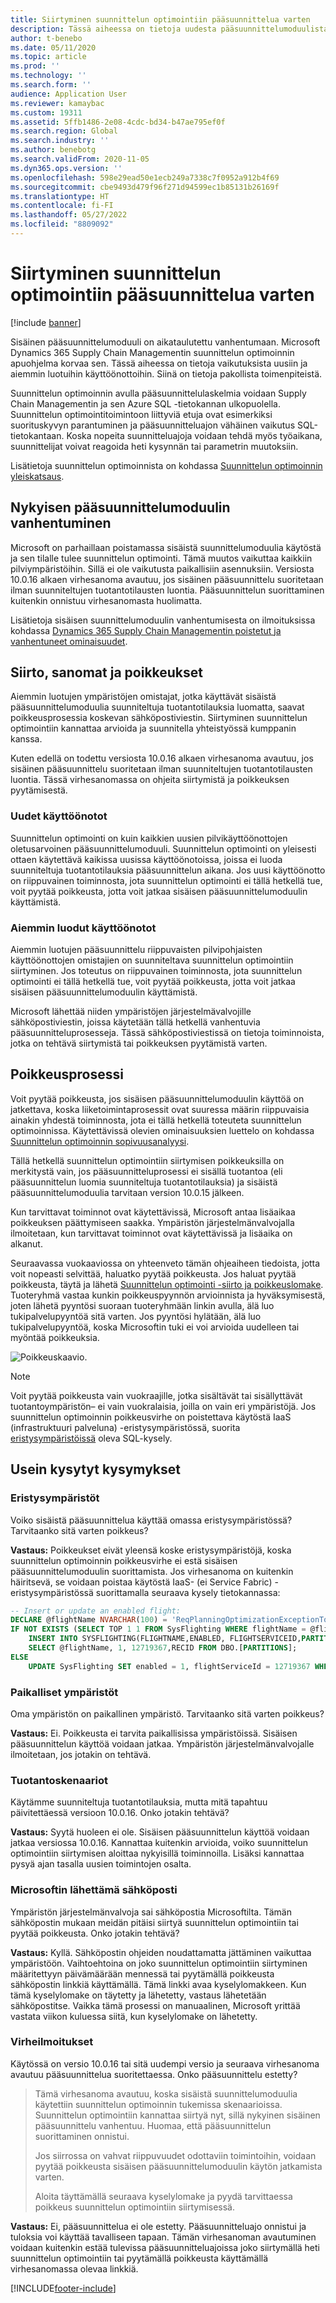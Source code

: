 ```yaml
---
title: Siirtyminen suunnittelun optimointiin pääsuunnittelua varten
description: Tässä aiheessa on tietoja uudesta pääsuunnittelumoduulista eli suunnittelun optimoinnista ja siirtymisestä siihen nykyisestä moduulista.
author: t-benebo
ms.date: 05/11/2020
ms.topic: article
ms.prod: ''
ms.technology: ''
ms.search.form: ''
audience: Application User
ms.reviewer: kamaybac
ms.custom: 19311
ms.assetid: 5ffb1486-2e08-4cdc-bd34-b47ae795ef0f
ms.search.region: Global
ms.search.industry: ''
ms.author: benebotg
ms.search.validFrom: 2020-11-05
ms.dyn365.ops.version: ''
ms.openlocfilehash: 598e29ead50e1ecb249a7338c7f0952a912b4f69
ms.sourcegitcommit: cbe9493d479f96f271d94599ec1b85131b26169f
ms.translationtype: HT
ms.contentlocale: fi-FI
ms.lasthandoff: 05/27/2022
ms.locfileid: "8809092"
---
```

# <a name="migration-to-planning-optimization-for-master-planning"></a>Siirtyminen suunnittelun optimointiin pääsuunnittelua varten

[!include [banner](../includes/banner.md)]

Sisäinen pääsuunnittelumoduuli on aikataulutettu vanhentumaan. Microsoft Dynamics 365 Supply Chain Managementin suunnittelun optimoinnin apuohjelma korvaa sen. Tässä aiheessa on tietoja vaikutuksista uusiin ja aiemmin luotuihin käyttöönottoihin. Siinä on tietoja pakollista toimenpiteistä.

Suunnittelun optimoinnin avulla pääsuunnittelulaskelmia voidaan Supply Chain Managementin ja sen Azure SQL -tietokannan ulkopuolella. Suunnittelun optimointitoimintoon liittyviä etuja ovat esimerkiksi suorituskyvyn parantuminen ja pääsuunnitteluajon vähäinen vaikutus SQL-tietokantaan. Koska nopeita suunnitteluajoja voidaan tehdä myös työaikana, suunnittelijat voivat reagoida heti kysynnän tai parametrin muutoksiin.

Lisätietoja suunnittelun optimoinnista on kohdassa [Suunnittelun optimoinnin yleiskatsaus](planning-optimization/planning-optimization-overview.md).

## <a name="obsolescence-of-the-existing-master-planning-engine"></a>Nykyisen pääsuunnittelumoduulin vanhentuminen

Microsoft on parhaillaan poistamassa sisäistä suunnittelumoduulia käytöstä ja sen tilalle tulee suunnittelun optimointi. Tämä muutos vaikuttaa kaikkiin pilviympäristöihin. Sillä ei ole vaikutusta paikallisiin asennuksiin. Versiosta 10.0.16 alkaen virhesanoma avautuu, jos sisäinen pääsuunnittelu suoritetaan ilman suunniteltujen tuotantotilausten luontia. Pääsuunnittelun suorittaminen kuitenkin onnistuu virhesanomasta huolimatta.

Lisätietoja sisäisen suunnittelumoduulin vanhentumisesta on ilmoituksissa kohdassa [Dynamics 365 Supply Chain Managementin poistetut ja vanhentuneet ominaisuudet](../get-started/removed-deprecated-features-scm-updates.md).

## <a name="migration-messages-and-exceptions"></a>Siirto, sanomat ja poikkeukset

Aiemmin luotujen ympäristöjen omistajat, jotka käyttävät sisäistä pääsuunnittelumoduulia suunniteltuja tuotantotilauksia luomatta, saavat poikkeusprosessia koskevan sähköpostiviestin. Siirtyminen suunnittelun optimointiin kannattaa arvioida ja suunnitella yhteistyössä kumppanin kanssa.

Kuten edellä on todettu versiosta 10.0.16 alkaen virhesanoma avautuu, jos sisäinen pääsuunnittelu suoritetaan ilman suunniteltujen tuotantotilausten luontia. Tässä virhesanomassa on ohjeita siirtymistä ja poikkeuksen pyytämisestä.

### <a name="new-deployments"></a>Uudet käyttöönotot

Suunnittelun optimointi on kuin kaikkien uusien pilvikäyttöönottojen oletusarvoinen pääsuunnittelumoduuli. Suunnittelun optimointi on yleisesti ottaen käytettävä kaikissa uusissa käyttöönotoissa, joissa ei luoda suunniteltuja tuotantotilauksia pääsuunnittelun aikana. Jos uusi käyttöönotto on riippuvainen toiminnosta, jota suunnittelun optimointi ei tällä hetkellä tue, voit pyytää poikkeusta, jotta voit jatkaa sisäisen pääsuunnittelumoduulin käyttämistä.

### <a name="existing-deployments"></a>Aiemmin luodut käyttöönotot

Aiemmin luotujen pääsuunnittelu riippuvaisten pilvipohjaisten käyttöönottojen omistajien on suunniteltava suunnittelun optimointiin siirtyminen. Jos toteutus on riippuvainen toiminnosta, jota suunnittelun optimointi ei tällä hetkellä tue, voit pyytää poikkeusta, jotta voit jatkaa sisäisen pääsuunnittelumoduulin käyttämistä.

Microsoft lähettää niiden ympäristöjen järjestelmävalvojille sähköpostiviestin, joissa käytetään tällä hetkellä vanhentuvia pääsuunnitteluprosesseja. Tässä sähköpostiviestissä on tietoja toiminnoista, jotka on tehtävä siirtymistä tai poikkeuksen pyytämistä varten.

## <a name="the-exception-process"></a>Poikkeusprosessi

Voit pyytää poikkeusta, jos sisäisen pääsuunnittelumoduulin käyttöä on jatkettava, koska liiketoimintaprosessit ovat suuressa määrin riippuvaisia ainakin yhdestä toiminnosta, jota ei tällä hetkellä toteuteta suunnittelun optimoinnissa. Käytettävissä olevien ominaisuuksien luettelo on kohdassa [Suunnittelun optimoinnin sopivuusanalyysi](planning-optimization/planning-optimization-fit-analysis.md).

Tällä hetkellä suunnittelun optimointiin siirtymisen poikkeuksilla on merkitystä vain, jos pääsuunnitteluprosessi ei sisällä tuotantoa (eli pääsuunnittelun luomia suunniteltuja tuotantotilauksia) ja sisäistä pääsuunnittelumoduulia tarvitaan version 10.0.15 jälkeen.

Kun tarvittavat toiminnot ovat käytettävissä, Microsoft antaa lisäaikaa poikkeuksen päättymiseen saakka. Ympäristön järjestelmänvalvojalla ilmoitetaan, kun tarvittavat toiminnot ovat käytettävissä ja lisäaika on alkanut.

Seuraavassa vuokaaviossa on yhteenveto tämän ohjeaiheen tiedoista, jotta voit nopeasti selvittää, haluatko pyytää poikkeusta. Jos haluat pyytää poikkeusta, täytä ja lähetä [Suunnittelun optimointi -siirto ja poikkeuslomake](https://go.microsoft.com/fwlink/?linkid=2144962). Tuoteryhmä vastaa kunkin poikkeuspyynnön arvioinnista ja hyväksymisestä, joten lähetä pyyntösi suoraan tuoteryhmään linkin avulla, älä luo tukipalvelupyyntöä sitä varten. Jos pyyntösi hylätään, älä luo tukipalvelupyyntöä, koska Microsoftin tuki ei voi arvioida uudelleen tai myöntää poikkeuksia.

![Poikkeuskaavio.](media/exception-diagram.png "Poikkeuskaavio")

> [!NOTE]
> Voit pyytää poikkeusta vain vuokraajille, jotka sisältävät tai sisällyttävät tuotantoympäristön– ei vain vuokralaisia, joilla on vain eri ympäristöjä. Jos suunnittelun optimoinnin poikkeusvirhe on poistettava käytöstä IaaS (infrastruktuuri palveluna) -eristysympäristössä, suorita [eristysympäristöissä](#faq-sandbox) oleva SQL-kysely.

## <a name="frequently-asked-questions"></a>Usein kysytyt kysymykset

### <a name="sandbox-environments"></a><a name="faq-sandbox"></a>Eristysympäristöt

Voiko sisäistä pääsuunnittelua käyttää omassa eristysympäristössä? Tarvitaanko sitä varten poikkeus?

**Vastaus:** Poikkeukset eivät yleensä koske eristysympäristöjä, koska suunnittelun optimoinnin poikkeusvirhe ei estä sisäisen pääsuunnittelumoduulin suorittamista. Jos virhesanoma on kuitenkin häiritsevä, se voidaan poistaa käytöstä IaaS- (ei Service Fabric) -eristysympäristössä suorittamalla seuraava kysely tietokannassa:

```sql
-- Insert or update an enabled flight:
DECLARE @flightName NVARCHAR(100) = 'ReqPlanningOptimizationExceptionToggle';
IF NOT EXISTS (SELECT TOP 1 1 FROM SysFlighting WHERE flightName = @flightName)
    INSERT INTO SYSFLIGHTING(FLIGHTNAME,ENABLED, FLIGHTSERVICEID,PARTITION)
    SELECT @flightName, 1, 12719367,RECID FROM DBO.[PARTITIONS];
ELSE
    UPDATE SysFlighting SET enabled = 1, flightServiceId = 12719367 WHERE flightName = @flightName;
```

### <a name="on-premises-environments"></a>Paikalliset ympäristöt

Oma ympäristön on paikallinen ympäristö. Tarvitaanko sitä varten poikkeus?

**Vastaus:** Ei. Poikkeusta ei tarvita paikallisissa ympäristöissä. Sisäisen pääsuunnittelun käyttöä voidaan jatkaa. Ympäristön järjestelmänvalvojalle ilmoitetaan, jos jotakin on tehtävä.

### <a name="production-scenarios"></a>Tuotantoskenaariot

Käytämme suunniteltuja tuotantotilauksia, mutta mitä tapahtuu päivitettäessä versioon 10.0.16. Onko jotakin tehtävä?

**Vastaus:** Syytä huoleen ei ole. Sisäisen pääsuunnittelun käyttöä voidaan jatkaa versiossa 10.0.16. Kannattaa kuitenkin arvioida, voiko suunnittelun optimointiin siirtymisen aloittaa nykyisillä toiminnoilla. Lisäksi kannattaa pysyä ajan tasalla uusien toimintojen osalta.

### <a name="email-from-microsoft"></a>Microsoftin lähettämä sähköposti

Ympäristön järjestelmänvalvoja sai sähköpostia Microsoftilta. Tämän sähköpostin mukaan meidän pitäisi siirtyä suunnittelun optimointiin tai pyytää poikkeusta. Onko jotakin tehtävä?

**Vastaus:** Kyllä. Sähköpostin ohjeiden noudattamatta jättäminen vaikuttaa ympäristöön. Vaihtoehtoina on joko suunnittelun optimointiin siirtyminen määritettyyn päivämäärään mennessä tai pyytämällä poikkeusta sähköpostin linkkiä käyttämällä. Tämä linkki avaa kyselylomakkeen. Kun tämä kyselylomake on täytetty ja lähetetty, vastaus lähetetään sähköpostitse. Vaikka tämä prosessi on manuaalinen, Microsoft yrittää vastata viikon kuluessa siitä, kun kyselylomake on lähetetty.

### <a name="error-messages"></a>Virheilmoitukset

Käytössä on versio 10.0.16 tai sitä uudempi versio ja seuraava virhesanoma avautuu pääsuunnittelua suoritettaessa. Onko pääsuunnittelu estetty?

> Tämä virhesanoma avautuu, koska sisäistä suunnittelumoduulia käytettiin suunnittelun optimoinnin tukemissa skenaarioissa. Suunnittelun optimointiin kannattaa siirtyä nyt, sillä nykyinen sisäinen pääsuunnittelu vanhentuu. Huomaa, että pääsuunnittelun suorittaminen onnistui.
>
> Jos siirrossa on vahvat riippuvuudet odottaviin toimintoihin, voidaan pyytää poikkeusta sisäisen pääsuunnittelumoduulin käytön jatkamista varten.
>
> Aloita täyttämällä seuraava kyselylomake ja pyydä tarvittaessa poikkeus suunnittelun optimointiin siirtymisessä.

**Vastaus:** Ei, pääsuunnittelua ei ole estetty. Pääsuunnitteluajo onnistui ja tuloksia voi käyttää tavalliseen tapaan. Tämän virhesanoman avautuminen voidaan kuitenkin estää tulevissa pääsuunnitteluajoissa joko siirtymällä heti suunnittelun optimointiin tai pyytämällä poikkeusta käyttämällä virhesanomassa olevaa linkkiä.


[!INCLUDE[footer-include](../../includes/footer-banner.md)]

